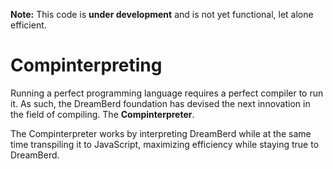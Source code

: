 **Note:** This code is __under development__ and is not yet functional, let alone efficient.
# Compinterpreting
Running a perfect programming language requires a perfect compiler to run it. As such, the DreamBerd foundation has devised the next innovation in the field of compiling. The **Compinterpreter**. 

The Compinterpreter works by interpreting DreamBerd while at the same time transpiling it to JavaScript, maximizing efficiency while staying true to DreamBerd.